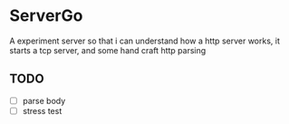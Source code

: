 # ServerGo
A experiment server so that i can understand how a http server works, it starts a tcp server, and some hand craft http parsing

## TODO
- [ ] parse body
- [ ] stress test
